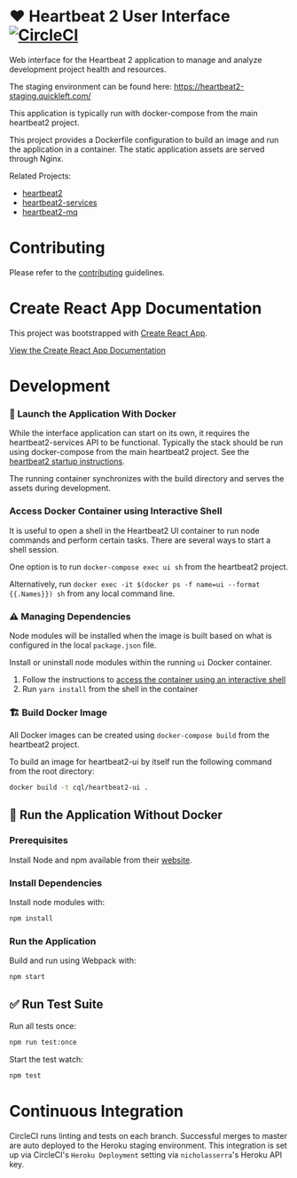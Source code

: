 # :heart: Heartbeat 2 User Interface [![CircleCI](https://circleci.com/gh/TheCognizantFoundry/heartbeat2-ui/tree/master.svg?style=svg&circle-token=8521f46b4484df0786b792596f4ffc84cbf57563)](https://circleci.com/gh/TheCognizantFoundry/heartbeat2-ui/tree/master)


Web interface for the Heartbeat 2 application to manage and analyze development project health and resources.

The staging environment can be found here: https://heartbeat2-staging.quickleft.com/

This application is typically run with docker-compose from the main heartbeat2 project.

This project provides a Dockerfile configuration to build an image and run the application in a container. The static application assets are served through Nginx.

Related Projects:
* [heartbeat2](https://github.com/TheCognizantFoundry/heartbeat2)
* [heartbeat2-services](https://github.com/TheCognizantFoundry/heartbeat2-services)
* [heartbeat2-mq](https://github.com/TheCognizantFoundry/heartbeat2-mq)

# Contributing

Please refer to the [contributing](.github/CONTRIBUTING.md) guidelines.

# Create React App Documentation

This project was bootstrapped with
[Create React App](https://github.com/facebookincubator/create-react-app).

[View the Create React App Documentation](docs/CREATE_REACT_APP.md)

# Development

### :whale: Launch the Application With Docker

While the interface application can start on its own, it requires the heartbeat2-services API
to be functional. Typically the stack should be run using docker-compose from the main heartbeat2
project. See the [heartbeat2 startup instructions](https://github.com/TheCognizantFoundry/heartbeat2#development).

The running container synchronizes with the build directory and serves the assets during
development.

### Access Docker Container using Interactive Shell

It is useful to open a shell in the Heartbeat2 UI container to run node commands and perform certain tasks.
There are several ways to start a shell session.

One option is to run `docker-compose exec ui sh` from the heartbeat2 project.

Alternatively, run `docker exec -it $(docker ps -f name=ui --format {{.Names}}) sh` from any local command line.

### :warning: Managing Dependencies

Node modules will be installed when the image is built based on what is configured in the local `package.json` file.

Install or uninstall node modules within the running `ui` Docker container.

1. Follow the instructions to
[access the container using an interactive shell](#access-docker-container-using-interactive-shell)
1. Run `yarn install` from the shell in the container

### :building_construction: Build Docker Image

All Docker images can be created using `docker-compose build` from the heartbeat2 project.

To build an image for heartbeat2-ui by itself run the following command from the root directory:

```sh
docker build -t cql/heartbeat2-ui .
```

## :rocket: Run the Application Without Docker

### Prerequisites

Install Node and npm available from their [website](https://nodejs.org/).

### Install Dependencies

Install node modules with:

```sh
npm install
```

### Run the Application

Build and run using Webpack with:

```sh
npm start
```

## :white_check_mark: Run Test Suite

Run all tests once:

```sh
npm run test:once
```

Start the test watch:

```sh
npm test
```

# Continuous Integration

CircleCI runs linting and tests on each branch. Successful merges to master are auto deployed to the Heroku staging environment. This integration is set up via CircleCI's `Heroku Deployment` setting via `nicholasserra`'s Heroku API key. 
